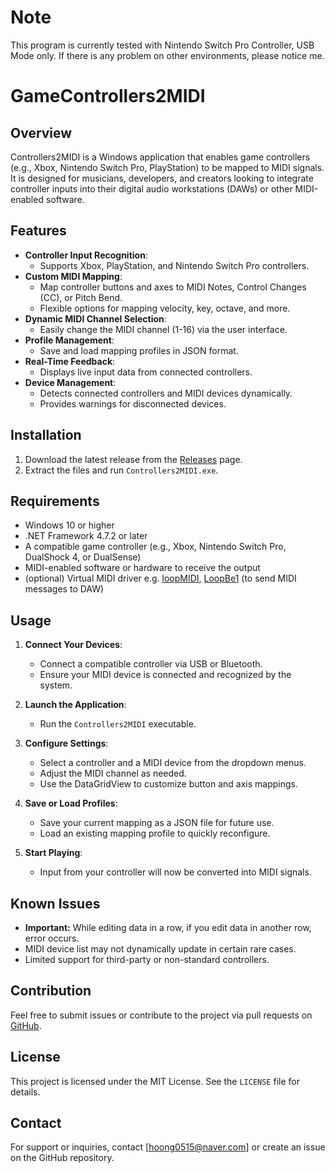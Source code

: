 # Note
This program is currently tested with Nintendo Switch Pro Controller, USB Mode only.
If there is any problem on other environments, please notice me.

# GameControllers2MIDI

## Overview
Controllers2MIDI is a Windows application that enables game controllers (e.g., Xbox, Nintendo Switch Pro, PlayStation) to be mapped to MIDI signals. It is designed for musicians, developers, and creators looking to integrate controller inputs into their digital audio workstations (DAWs) or other MIDI-enabled software.

## Features
- **Controller Input Recognition**:
  - Supports Xbox, PlayStation, and Nintendo Switch Pro controllers.
- **Custom MIDI Mapping**:
  - Map controller buttons and axes to MIDI Notes, Control Changes (CC), or Pitch Bend.
  - Flexible options for mapping velocity, key, octave, and more.
- **Dynamic MIDI Channel Selection**:
  - Easily change the MIDI channel (1-16) via the user interface.
- **Profile Management**:
  - Save and load mapping profiles in JSON format.
- **Real-Time Feedback**:
  - Displays live input data from connected controllers.
- **Device Management**:
  - Detects connected controllers and MIDI devices dynamically.
  - Provides warnings for disconnected devices.

## Installation
1. Download the latest release from the [Releases](https://github.com/yourusername/Controllers2MIDI/releases) page.
2. Extract the files and run `Controllers2MIDI.exe`.

## Requirements
- Windows 10 or higher
- .NET Framework 4.7.2 or later
- A compatible game controller (e.g., Xbox, Nintendo Switch Pro, DualShock 4, or DualSense)
- MIDI-enabled software or hardware to receive the output
- (optional) Virtual MIDI driver e.g. [loopMIDI](https://www.tobias-erichsen.de/software/loopmidi.html), [LoopBe1](https://www.nerds.de/en/loopbe1.html) (to send MIDI messages to DAW)

## Usage
1. **Connect Your Devices**:
   - Connect a compatible controller via USB or Bluetooth.
   - Ensure your MIDI device is connected and recognized by the system.

2. **Launch the Application**:
   - Run the `Controllers2MIDI` executable.

3. **Configure Settings**:
   - Select a controller and a MIDI device from the dropdown menus.
   - Adjust the MIDI channel as needed.
   - Use the DataGridView to customize button and axis mappings.

4. **Save or Load Profiles**:
   - Save your current mapping as a JSON file for future use.
   - Load an existing mapping profile to quickly reconfigure.

5. **Start Playing**:
   - Input from your controller will now be converted into MIDI signals.

## Known Issues
- **Important:** While editing data in a row, if you edit data in another row, error occurs.
- MIDI device list may not dynamically update in certain rare cases.
- Limited support for third-party or non-standard controllers.

## Contribution
Feel free to submit issues or contribute to the project via pull requests on [GitHub](https://github.com/yourusername/Controllers2MIDI).

## License
This project is licensed under the MIT License. See the `LICENSE` file for details.

## Contact
For support or inquiries, contact [hoong0515@naver.com] or create an issue on the GitHub repository.

